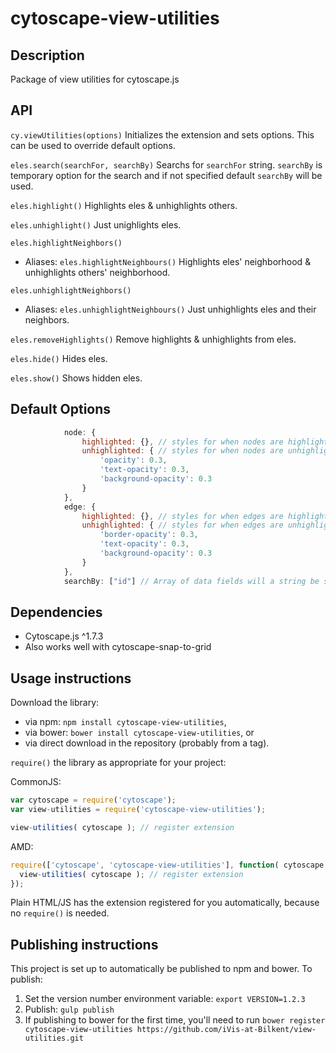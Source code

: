 cytoscape-view-utilities
================================================================================


## Description

Package of view utilities for cytoscape.js


## API

`cy.viewUtilities(options)`
Initializes the extension and sets options. This can be used to override default options.

`eles.search(searchFor, searchBy)`
Searchs for `searchFor` string. `searchBy` is temporary option for the search and if not specified default `searchBy` will be used.

`eles.highlight()`
Highlights eles & unhighlights others.

`eles.unhighlight()`
Just unighlights eles.

`eles.highlightNeighbors()`
* Aliases: `eles.highlightNeighbours()`
Highlights eles' neighborhood & unhighlights others' neighborhood.

`eles.unhighlightNeighbors()`
* Aliases: `eles.unhighlightNeighbours()`
Just unhighlights eles and their neighbors.

`eles.removeHighlights()`
Remove highlights & unhighlights from eles.

`eles.hide()`
Hides eles.

`eles.show()`
Shows hidden eles.


## Default Options
```javascript
            node: {
                highlighted: {}, // styles for when nodes are highlighted.
                unhighlighted: { // styles for when nodes are unhighlighted.
                    'opacity': 0.3,
                    'text-opacity': 0.3,
                    'background-opacity': 0.3
                }
            },
            edge: {
                highlighted: {}, // styles for when edges are highlighted.
                unhighlighted: { // styles for when edges are unhighlighted.
                    'border-opacity': 0.3,
                    'text-opacity': 0.3,
                    'background-opacity': 0.3
                }
            },
            searchBy: ["id"] // Array of data fields will a string be searched on or function which executes search will be used as searchBy(text).
```


## Dependencies

 * Cytoscape.js ^1.7.3
 * Also works well with cytoscape-snap-to-grid


## Usage instructions

Download the library:
 * via npm: `npm install cytoscape-view-utilities`,
 * via bower: `bower install cytoscape-view-utilities`, or
 * via direct download in the repository (probably from a tag).

`require()` the library as appropriate for your project:

CommonJS:
```js
var cytoscape = require('cytoscape');
var view-utilities = require('cytoscape-view-utilities');

view-utilities( cytoscape ); // register extension
```

AMD:
```js
require(['cytoscape', 'cytoscape-view-utilities'], function( cytoscape, view-utilities ){
  view-utilities( cytoscape ); // register extension
});
```

Plain HTML/JS has the extension registered for you automatically, because no `require()` is needed.


## Publishing instructions

This project is set up to automatically be published to npm and bower.  To publish:

1. Set the version number environment variable: `export VERSION=1.2.3`
1. Publish: `gulp publish`
1. If publishing to bower for the first time, you'll need to run `bower register cytoscape-view-utilities https://github.com/iVis-at-Bilkent/view-utilities.git`
